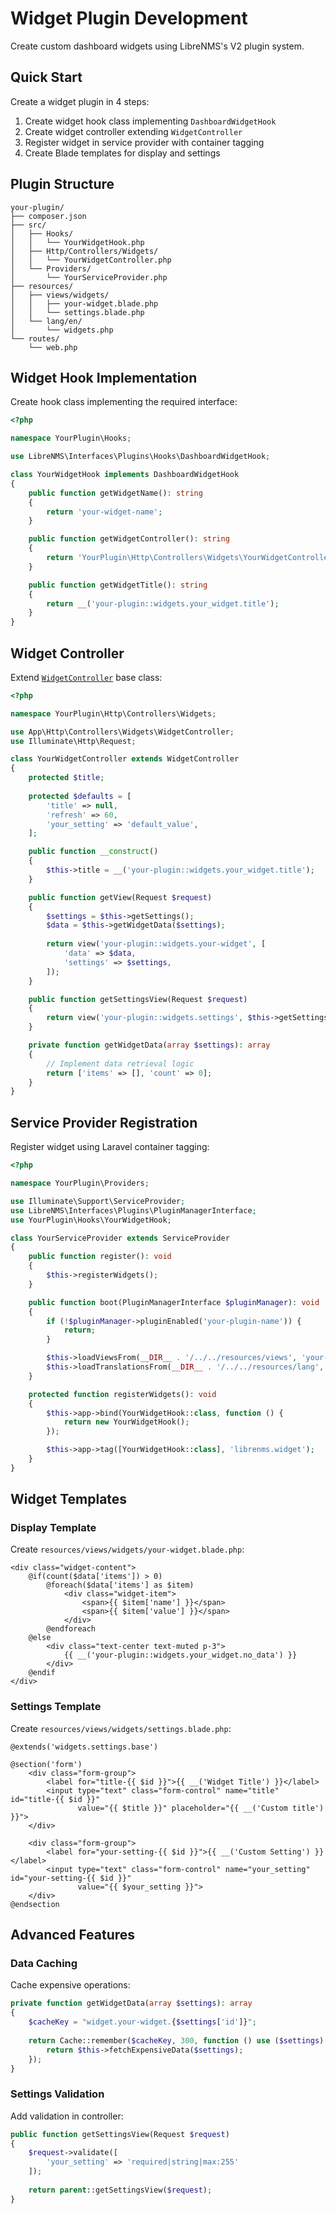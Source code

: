 # Widget Plugin Development

Create custom dashboard widgets using LibreNMS's V2 plugin system.

## Quick Start

Create a widget plugin in 4 steps:

1. Create widget hook class implementing `DashboardWidgetHook`
2. Create widget controller extending `WidgetController`
3. Register widget in service provider with container tagging
4. Create Blade templates for display and settings

## Plugin Structure

```
your-plugin/
├── composer.json
├── src/
│   ├── Hooks/
│   │   └── YourWidgetHook.php
│   ├── Http/Controllers/Widgets/
│   │   └── YourWidgetController.php
│   └── Providers/
│       └── YourServiceProvider.php
├── resources/
│   ├── views/widgets/
│   │   ├── your-widget.blade.php
│   │   └── settings.blade.php
│   └── lang/en/
│       └── widgets.php
└── routes/
    └── web.php
```

## Widget Hook Implementation

Create hook class implementing the required interface:

```php
<?php

namespace YourPlugin\Hooks;

use LibreNMS\Interfaces\Plugins\Hooks\DashboardWidgetHook;

class YourWidgetHook implements DashboardWidgetHook
{
    public function getWidgetName(): string
    {
        return 'your-widget-name';
    }

    public function getWidgetController(): string
    {
        return 'YourPlugin\Http\Controllers\Widgets\YourWidgetController';
    }

    public function getWidgetTitle(): string
    {
        return __('your-plugin::widgets.your_widget.title');
    }
}
```

## Widget Controller

Extend [`WidgetController`](../../app/Http/Controllers/Widgets/WidgetController.php:37) base class:

```php
<?php

namespace YourPlugin\Http\Controllers\Widgets;

use App\Http\Controllers\Widgets\WidgetController;
use Illuminate\Http\Request;

class YourWidgetController extends WidgetController
{
    protected $title;
    
    protected $defaults = [
        'title' => null,
        'refresh' => 60,
        'your_setting' => 'default_value',
    ];

    public function __construct()
    {
        $this->title = __('your-plugin::widgets.your_widget.title');
    }

    public function getView(Request $request)
    {
        $settings = $this->getSettings();
        $data = $this->getWidgetData($settings);
        
        return view('your-plugin::widgets.your-widget', [
            'data' => $data,
            'settings' => $settings,
        ]);
    }

    public function getSettingsView(Request $request)
    {
        return view('your-plugin::widgets.settings', $this->getSettings(true));
    }

    private function getWidgetData(array $settings): array
    {
        // Implement data retrieval logic
        return ['items' => [], 'count' => 0];
    }
}
```

## Service Provider Registration

Register widget using Laravel container tagging:

```php
<?php

namespace YourPlugin\Providers;

use Illuminate\Support\ServiceProvider;
use LibreNMS\Interfaces\Plugins\PluginManagerInterface;
use YourPlugin\Hooks\YourWidgetHook;

class YourServiceProvider extends ServiceProvider
{
    public function register(): void
    {
        $this->registerWidgets();
    }

    public function boot(PluginManagerInterface $pluginManager): void
    {
        if (!$pluginManager->pluginEnabled('your-plugin-name')) {
            return;
        }

        $this->loadViewsFrom(__DIR__ . '/../../resources/views', 'your-plugin');
        $this->loadTranslationsFrom(__DIR__ . '/../../resources/lang', 'your-plugin');
    }

    protected function registerWidgets(): void
    {
        $this->app->bind(YourWidgetHook::class, function () {
            return new YourWidgetHook();
        });

        $this->app->tag([YourWidgetHook::class], 'librenms.widget');
    }
}
```

## Widget Templates

### Display Template

Create `resources/views/widgets/your-widget.blade.php`:

```blade
<div class="widget-content">
    @if(count($data['items']) > 0)
        @foreach($data['items'] as $item)
            <div class="widget-item">
                <span>{{ $item['name'] }}</span>
                <span>{{ $item['value'] }}</span>
            </div>
        @endforeach
    @else
        <div class="text-center text-muted p-3">
            {{ __('your-plugin::widgets.your_widget.no_data') }}
        </div>
    @endif
</div>
```

### Settings Template

Create `resources/views/widgets/settings.blade.php`:

```blade
@extends('widgets.settings.base')

@section('form')
    <div class="form-group">
        <label for="title-{{ $id }}">{{ __('Widget Title') }}</label>
        <input type="text" class="form-control" name="title" id="title-{{ $id }}" 
               value="{{ $title }}" placeholder="{{ __('Custom title') }}">
    </div>

    <div class="form-group">
        <label for="your-setting-{{ $id }}">{{ __('Custom Setting') }}</label>
        <input type="text" class="form-control" name="your_setting" id="your-setting-{{ $id }}" 
               value="{{ $your_setting }}">
    </div>
@endsection
```

## Advanced Features

### Data Caching

Cache expensive operations:

```php
private function getWidgetData(array $settings): array
{
    $cacheKey = "widget.your-widget.{$settings['id']}";
    
    return Cache::remember($cacheKey, 300, function () use ($settings) {
        return $this->fetchExpensiveData($settings);
    });
}
```

### Settings Validation

Add validation in controller:

```php
public function getSettingsView(Request $request)
{
    $request->validate([
        'your_setting' => 'required|string|max:255'
    ]);
    
    return parent::getSettingsView($request);
}
```

